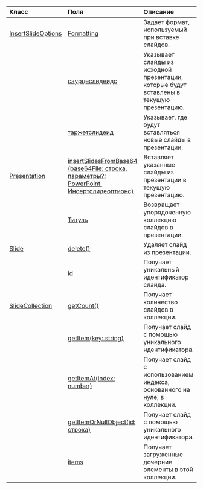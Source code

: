 | Класс | Поля | Описание |
|:---|:---|:---|
|[InsertSlideOptions](/javascript/api/powerpoint/powerpoint.insertslideoptions)|[Formatting](/javascript/api/powerpoint/powerpoint.insertslideoptions#formatting)|Задает формат, используемый при вставке слайдов.|
||[саурцеслидеидс](/javascript/api/powerpoint/powerpoint.insertslideoptions#sourceslideids)|Указывает слайды из исходной презентации, которые будут вставлены в текущую презентацию.|
||[таржетслидеид](/javascript/api/powerpoint/powerpoint.insertslideoptions#targetslideid)|Указывает, где будут вставляться новые слайды в презентации.|
|[Presentation](/javascript/api/powerpoint/powerpoint.presentation)|[insertSlidesFromBase64 (base64File: строка, параметры?: PowerPoint. Инсертслидеоптионс)](/javascript/api/powerpoint/powerpoint.presentation#insertslidesfrombase64-base64file--options-)|Вставляет указанные слайды из презентации в текущую презентацию.|
||[Титуль](/javascript/api/powerpoint/powerpoint.presentation#slides)|Возвращает упорядоченную коллекцию слайдов в презентации.|
|[Slide](/javascript/api/powerpoint/powerpoint.slide)|[delete()](/javascript/api/powerpoint/powerpoint.slide#delete--)|Удаляет слайд из презентации.|
||[id](/javascript/api/powerpoint/powerpoint.slide#id)|Получает уникальный идентификатор слайда.|
|[SlideCollection](/javascript/api/powerpoint/powerpoint.slidecollection)|[getCount()](/javascript/api/powerpoint/powerpoint.slidecollection#getcount--)|Получает количество слайдов в коллекции.|
||[getItem(key: string)](/javascript/api/powerpoint/powerpoint.slidecollection#getitem-key-)|Получает слайд с помощью уникального идентификатора.|
||[getItemAt(index: number)](/javascript/api/powerpoint/powerpoint.slidecollection#getitemat-index-)|Получает слайд с использованием индекса, основанного на нуле, в коллекции.|
||[getItemOrNullObject(id: строка)](/javascript/api/powerpoint/powerpoint.slidecollection#getitemornullobject-id-)|Получает слайд с помощью уникального идентификатора.|
||[items](/javascript/api/powerpoint/powerpoint.slidecollection#items)|Получает загруженные дочерние элементы в этой коллекции.|
